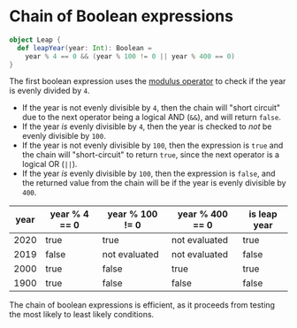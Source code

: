 # Chain of Boolean expressions

```scala
object Leap {
  def leapYear(year: Int): Boolean =
    year % 4 == 0 && (year % 100 != 0 || year % 400 == 0)
}
```

The first boolean expression uses the [modulus operator][modulus-operator] to check if the year is evenly divided by `4`.
- If the year is not evenly divisible by `4`, then the chain will "short circuit" due to the next operator being a logical AND (`&&`), and will return `false`.
- If the year _is_ evenly divisible by `4`, then the year is checked to _not_ be evenly divisible by `100`.
- If the year is not evenly divisible by `100`, then the expression is `true` and the chain will "short-circuit" to return `true`,
since the next operator is a logical OR (`||`).
- If the year _is_ evenly divisible by `100`, then the expression is `false`, and the returned value from the chain will be if the year is evenly divisible by `400`.

| year | year % 4 == 0 | year % 100 != 0 | year % 400 == 0 | is leap year |
| ---- | ------------- | --------------- | --------------- | ------------ |
| 2020 |          true |            true |   not evaluated |         true |
| 2019 |         false |   not evaluated |   not evaluated |        false |
| 2000 |          true |           false |            true |         true |
| 1900 |          true |           false |           false |        false |


The chain of boolean expressions is efficient, as it proceeds from testing the most likely to least likely conditions.

[modulus-operator]: https://www.geeksforgeeks.org/operators-in-scala/

